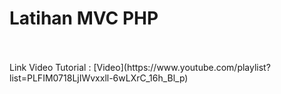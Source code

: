 # Latihan MVC PHP
 <br>
 <br>
 Link Video Tutorial : [Video](https://www.youtube.com/playlist?list=PLFIM0718LjIWvxxll-6wLXrC_16h_Bl_p)

